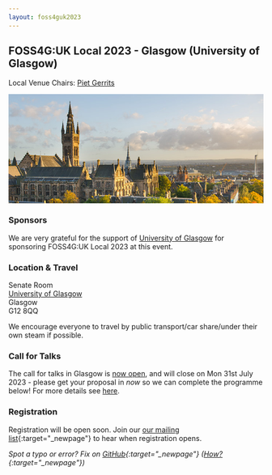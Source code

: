 ```yaml
---
layout: foss4guk2023
---
```


## FOSS4G:UK Local 2023 - Glasgow (University of Glasgow)

Local Venue Chairs: [Piet Gerrits](https://pgerrits.com/) <!-- Rachel -->

<img src="images/uni-of-glasgow.jpg" width="600" align="middle">


### Sponsors

We are very grateful for the support of [University of Glasgow](https://www.gla.ac.uk/) for sponsoring FOSS4G:UK Local 2023 at this event. 


### Location & Travel

Senate Room<br>
[University of Glasgow](https://www.openstreetmap.org/way/26624925#map=17/55.87326/-4.28901)<br>
Glasgow<br>
G12 8QQ<br>

We encourage everyone to travel by public transport/car share/under their own steam if possible.


### Call for Talks

The call for talks in Glasgow is [now open](https://forms.gle/hvfkQvwxWjxwMXMN6), and will close on Mon 31st July 2023 - please get your proposal in *now* so we can complete the programme below! For more details see [here](https://uk.osgeo.org/foss4guklocal2023/index.html#call-for-talks).


### Registration

Registration will be open soon. Join our [our mailing list](https://lists.osgeo.org/mailman/listinfo/uk){:target="_newpage"} to hear when registration opens. 

*Spot a typo or error? Fix on [GitHub](https://github.com/osgeouk/website/blob/gh-pages/foss4guklocal2023/glasgow.md){:target="_newpage"} ([How?](https://uk.osgeo.org/editing-on-github){:target="_newpage"})*
